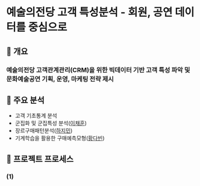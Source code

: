# 예술의전당 고객 특성분석 - 회원, 공연 데이터를 중심으로

## 📃 개요
### 예술의전당 고객관계관리(CRM)을 위한 빅데이터 기반 고객 특성 파악 및 문화예술공연 기획, 운영, 마케팅 전략 제시

## 📃 주요 분석
* 고객 기초통계 분석
* 군집화 및 군집특성 분석([이채훈]())
* 장르구매패턴분석([하지민]())
* 기계학습을 활용한 구매예측모형([황다빈]())

## 📃 프로젝트 프로세스
### (1) 
  
